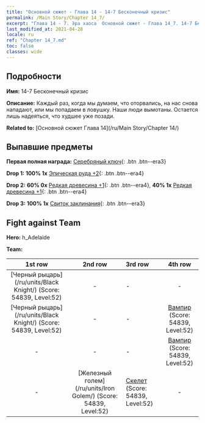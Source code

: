 ```yaml
---
title: "Основной сюжет - Глава 14 - 14-7 Бесконечный кризис"
permalink: /Main Story/Chapter 14_7/
excerpt: "Глава 14 - 7. Эра хаоса  Основной сюжет - Глава 14_7. 14-7 Бесконечный кризис"
last_modified_at: 2021-04-28
locale: ru
ref: "Chapter 14_7.md"
toc: false
classes: wide
---
```


## Подробности

 **Имя:** 14-7 Бесконечный кризис

 **Описание:** Каждый раз, когда мы думаем, что оторвались, на нас снова нападают, или мы попадаем в ловушку. Наши люди вымотаны. Остается лишь надеяться, что худшее уже позади.

 **Related to:** [Основной сюжет Глава 14](/ru/Main Story/Chapter 14/)

## Выпавшие предметы

 **Первая полная награда:** [Серебряный ключ](/ItemsRU/con_693/){: .btn .btn--era3}

 **Drop 1:** **100% 1x** [Эпическая руда +2](/ItemsRU/mat_47/){: .btn .btn--era4}

 **Drop 2:** **60% 0x** [Редкая древесина +1](/ItemsRU/mat_41/){: .btn .btn--era4}, **40% 1x** [Редкая древесина +1](/ItemsRU/mat_41/){: .btn .btn--era4}

 **Drop 3:** **100% 1x** [Свиток заклинания](/ItemsRU/con_694/){: .btn .btn--era3}


## Fight against Team
 **Hero:** h_Adelaide

 **Team:**


  | 1st row | 2nd row | 3rd row | 4th row |
  |:----:|:----:|:----|:----:|
  | [Черный рыцарь](/ru/units/Black Knight/) (Score: 54839, Level:52)  | - | - | - |
  | [Черный рыцарь](/ru/units/Black Knight/) (Score: 54839, Level:52)  | - | - | [Вампир](/ru/units/Vampire/) (Score: 54839, Level:52)  |
  | - | - | - | [Вампир](/ru/units/Vampire/) (Score: 54839, Level:52)  |
  | - | [Железный голем](/ru/units/Iron Golem/) (Score: 54839, Level:52)  | [Скелет](/ru/units/Skeleton/) (Score: 54839, Level:52)  | - |


